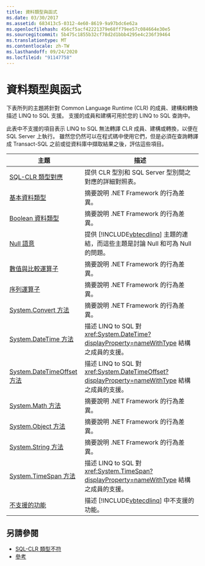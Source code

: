 ```yaml
---
title: 資料類型與函式
ms.date: 03/30/2017
ms.assetid: 683413c5-0312-4e60-8619-9a97bdc6e62a
ms.openlocfilehash: 456cf5acf42221379e68ff79ee57c084664e30e5
ms.sourcegitcommit: 5b475c1855b32cf78d2d1bbb4295e4c236f39464
ms.translationtype: MT
ms.contentlocale: zh-TW
ms.lasthandoff: 09/24/2020
ms.locfileid: "91147758"
---
```

# <a name="data-types-and-functions"></a>資料類型與函式

下表所列的主題將針對 Common Language Runtime (CLR) 的成員、建構和轉換描述 LINQ to SQL 支援。 支援的成員和建構可用於您的 LINQ to SQL 查詢中。  
  
 此表中不支援的項目表示 LINQ to SQL 無法轉譯 CLR 成員、建構或轉換，以便在 SQL Server 上執行。 雖然您仍然可以在程式碼中使用它們，但是必須在查詢轉譯成 Transact-SQL 之前或從資料庫中擷取結果之後，評估這些項目。  
  
|主題|描述|  
|-----------|-----------------|  
|[SQL-CLR 類型對應](sql-clr-type-mapping.md)|提供 CLR 型別和 SQL Server 型別間之對應的詳細對照表。|  
|[基本資料類型](basic-data-types.md)|摘要說明 .NET Framework 的行為差異。|  
|[Boolean 資料類型](boolean-data-types.md)|摘要說明 .NET Framework 的行為差異。|  
|[Null 語意](null-semantics.md)|提供 [!INCLUDE[vbtecdlinq](../../../../../../includes/vbtecdlinq-md.md)] 主題的連結，而這些主題是討論 Null 和可為 Null 的問題。|  
|[數值與比較運算子](numeric-and-comparison-operators.md)|摘要說明 .NET Framework 的行為差異。|  
|[序列運算子](sequence-operators.md)|摘要說明 .NET Framework 的行為差異。|  
|[System.Convert 方法](system-convert-methods.md)|摘要說明 .NET Framework 的行為差異。|  
|[System.DateTime 方法](system-datetime-methods.md)|描述 LINQ to SQL 對 <xref:System.DateTime?displayProperty=nameWithType> 結構之成員的支援。|  
|[System.DateTimeOffset 方法](system-datetimeoffset-methods.md)|描述 LINQ to SQL 對 <xref:System.DateTimeOffset?displayProperty=nameWithType> 結構之成員的支援。|  
|[System.Math 方法](system-math-methods.md)|摘要說明 .NET Framework 的行為差異。|  
|[System.Object 方法](system-object-methods.md)|摘要說明 .NET Framework 的行為差異。|  
|[System.String 方法](system-string-methods.md)|摘要說明 .NET Framework 的行為差異。|  
|[System.TimeSpan 方法](system-timespan-methods.md)|描述 LINQ to SQL 對 <xref:System.TimeSpan?displayProperty=nameWithType> 結構之成員的支援。|  
|[不支援的功能](unsupported-functionality.md)|描述 [!INCLUDE[vbtecdlinq](../../../../../../includes/vbtecdlinq-md.md)] 中不支援的功能。|  
  
## <a name="see-also"></a>另請參閱

- [SQL-CLR 類型不符](sql-clr-type-mismatches.md)
- [參考](reference.md)
